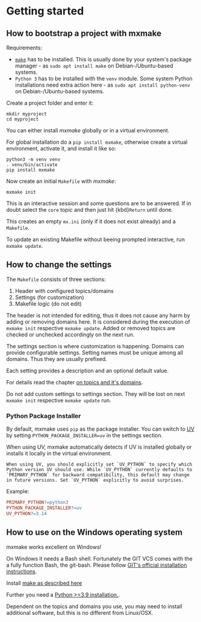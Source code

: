 # Getting started

## How to bootstrap a project with mxmake

Requirements:

- [`make`](https://www.gnu.org/software/make/) has to be installed.
  This is usually done by your system's package manager - as `sudo apt install make` on Debian-/Ubuntu-based systems.
- `Python 3` has to be installed with the `venv` module.
  Some system Python installations need extra action here - as `sudo apt install python-venv` on Debian-/Ubuntu-based systems.

Create a project folder and enter it:

```shell
mkdir myproject
cd myproject
```

You can either install *mxmake* globally or in a virtual environment.

For global installation do a `pip install mxmake`, otherwise create a virtual environment, activate it, and install it like so:

```shell
python3 -m venv venv
. venv/bin/activate
pip install mxmake
```

Now create an initial `Makefile` with *mxmake*:

```shell
mxmake init
```

This is an interactive session and some questions are to be answered.
If in doubt select the `core` topic and then just hit {kbd}`Return` until done.

This creates an empty `mx.ini` (only if it does not exist already) and a `Makefile`.

To update an existing Makefile without beeing prompted interactive, run `mxmake update`.

## How to change the settings

The `Makefile` consists of three sections:

1. Header with configured topics/domains
1. Settings (for customization)
1. Makefile logic (do not edit)

The header is not intended for editing, thus it does not cause any harm by adding or removing domains here.
It is considered during the execution of `mxmake init` respective `mxmake update`.
Added or removed topics are checked or unchecked accordingly on the next run.

The settings section is where customization is happening.
Domains can provide configurable settings.
Setting names must be unique among all domains.
Thus they are usually prefixed.

Each setting provides a description and an optional default value.

For details read the chapter [on topics and it's domains](topics-and-domains).

Do not add custom settings to settings section.
They will be lost on next `mxmake init` respective `mxmake update` run.

### Python Package Installer

By default, mxmake uses `pip` as the package installer. You can switch to [UV](https://docs.astral.sh/uv/) by setting `PYTHON_PACKAGE_INSTALLER=uv` in the settings section.

When using UV, mxmake automatically detects if UV is installed globally or installs it locally in the virtual environment.

```{note}
When using UV, you should explicitly set `UV_PYTHON` to specify which Python version UV should use. While `UV_PYTHON` currently defaults to `PRIMARY_PYTHON` for backward compatibility, this default may change in future versions. Set `UV_PYTHON` explicitly to avoid surprises.
```

Example:
```makefile
PRIMARY_PYTHON?=python3
PYTHON_PACKAGE_INSTALLER?=uv
UV_PYTHON?=3.14
```

## How to use on the Windows operating system

mxmake works excellent on Windows!

On Windows it needs a Bash shell.
Fortunately the GIT VCS comes with the a fully function Bash, the git-bash.
Please follow  [GIT's official installation instructions](https://git-scm.com/download/win).

Install [make as described here](https://gist.github.com/evanwill/0207876c3243bbb6863e65ec5dc3f058#make)

Further you need a [Python >=3.9 installation.](https://www.python.org/downloads/windows/).

Dependent on the topics and domains you use, you may need to install additional software, but this is no different from Linux/OSX.
